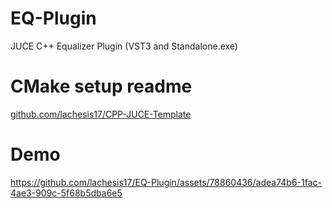 # EQ-Plugin
 JUCE C++ Equalizer Plugin (VST3 and Standalone.exe)

# CMake setup readme
[github.com/lachesis17/CPP-JUCE-Template](https://github.com/lachesis17/CPP-JUCE-Template#readme)

# Demo


https://github.com/lachesis17/EQ-Plugin/assets/78860436/adea74b6-1fac-4ae3-909c-5f68b5dba6e5
